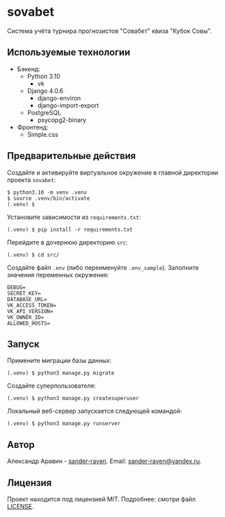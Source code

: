 # sovabet
Система учёта турнира прогнозистов "Совабет" квиза "Кубок Совы".

## Используемые технологии
- Бэкенд:
    - Python 3.10
        - vk
    - Django 4.0.6
        - django-environ
        - django-import-export
    - PostgreSQL
        - psycopg2-binary
- Фронтенд:
    - Simple.css

## Предварительные действия
Создайте и активируйте виртуальное окружение в главной директории проекта `sovabet`:
```
$ python3.10 -m venv .venv
$ source .venv/bin/activate
(.venv) $
```
Установите зависимости из `requirements.txt`:
```
(.venv) $ pip install -r requirements.txt
```
Перейдите в дочернюю директорию `src`:
```
(.venv) $ cd src/
```
Создайте файл `.env` (либо переименуйте `.env_sample`). Заполните значения переменных окружения:
```
DEBUG=
SECRET_KEY=
DATABASE_URL=
VK_ACCESS_TOKEN=
VK_API_VERSION=
VK_OWNER_ID=
ALLOWED_HOSTS=
```

## Запуск
Примените миграции базы данных:
```
(.venv) $ python3 manage.py migrate
```
Создайте суперпользователя:
```
(.venv) $ python3 manage.py createsuperuser
```
Локальный веб-сервер запускается следующей командой:
```
(.venv) $ python3 manage.py runserver
```

## Автор
Александр Аравин - [sander-raven](https://github.com/sander-raven). Email: sander-raven@yandex.ru.

## Лицензия
Проект находится под лицензией MIT. Подробнее: смотри файл [LICENSE](LICENSE).
